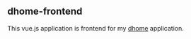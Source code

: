 ## dhome-frontend
This vue.js application is frontend for my [dhome](https://github.com/KholDy/dhome) application.
